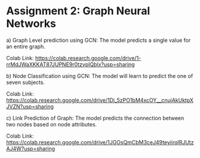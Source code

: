 <h1>Assignment 2: Graph Neural Networks</h1>

a) Graph Level prediction using GCN: The model predicts a single value for an entire graph.

Colab Link: https://colab.research.google.com/drive/1-rrMdJWaXKKAT87JUPNE9r0tzvpIQblx?usp=sharing

b) Node Classification using GCN: The model will learn to predict the one of seven subjects.

Colab Link: https://colab.research.google.com/drive/1Dj_5zPO1bM4xcOY__cnujAkUktpXJVZN?usp=sharing

c) Link Prediction of Graph: The model predicts the connection between two nodes based on node attributes.

Colab Link: https://colab.research.google.com/drive/1JGOsQmCbM3ceJ49teyiirqlRJUtzAJ4W?usp=sharing
